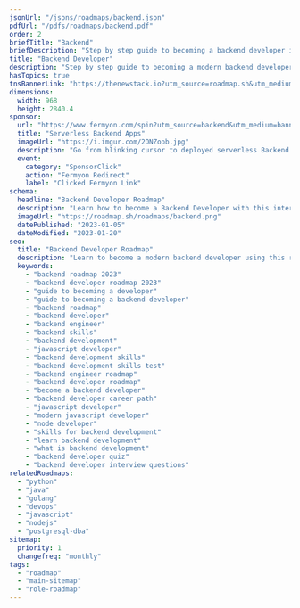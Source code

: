 ```yaml
---
jsonUrl: "/jsons/roadmaps/backend.json"
pdfUrl: "/pdfs/roadmaps/backend.pdf"
order: 2
briefTitle: "Backend"
briefDescription: "Step by step guide to becoming a backend developer in 2023"
title: "Backend Developer"
description: "Step by step guide to becoming a modern backend developer in 2023"
hasTopics: true
tnsBannerLink: "https://thenewstack.io?utm_source=roadmap.sh&utm_medium=Referral&utm_campaign=Alert"
dimensions:
  width: 968
  height: 2840.4
sponsor:
  url: "https://www.fermyon.com/spin?utm_source=backend&utm_medium=banner&utm_campaign=roadmap-sh"
  title: "Serverless Backend Apps"
  imageUrl: "https://i.imgur.com/2ONZopb.jpg"
  description: "Go from blinking cursor to deployed serverless Backend apps in 66 seconds with Fermyon Cloud."
  event:
    category: "SponsorClick"
    action: "Fermyon Redirect"
    label: "Clicked Fermyon Link"
schema:
  headline: "Backend Developer Roadmap"
  description: "Learn how to become a Backend Developer with this interactive step by step guide in 2023. We also have resources and short descriptions attached to the roadmap items so you can get everything you want to learn in one place."
  imageUrl: "https://roadmap.sh/roadmaps/backend.png"
  datePublished: "2023-01-05"
  dateModified: "2023-01-20"
seo:
  title: "Backend Developer Roadmap"
  description: "Learn to become a modern backend developer using this roadmap. Community driven, articles, resources, guides, interview questions, quizzes for modern backend development."
  keywords:
    - "backend roadmap 2023"
    - "backend developer roadmap 2023"
    - "guide to becoming a developer"
    - "guide to becoming a backend developer"
    - "backend roadmap"
    - "backend developer"
    - "backend engineer"
    - "backend skills"
    - "backend development"
    - "javascript developer"
    - "backend development skills"
    - "backend development skills test"
    - "backend engineer roadmap"
    - "backend developer roadmap"
    - "become a backend developer"
    - "backend developer career path"
    - "javascript developer"
    - "modern javascript developer"
    - "node developer"
    - "skills for backend development"
    - "learn backend development"
    - "what is backend development"
    - "backend developer quiz"
    - "backend developer interview questions"
relatedRoadmaps:
  - "python"
  - "java"
  - "golang"
  - "devops"
  - "javascript"
  - "nodejs"
  - "postgresql-dba"
sitemap:
  priority: 1
  changefreq: "monthly"
tags:
  - "roadmap"
  - "main-sitemap"
  - "role-roadmap"
---
```



